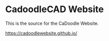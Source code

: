 # CadoodleCAD Website


This is the source for the CaDoodle Website.

https://cadoodlewebsite.github.io/
